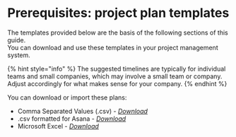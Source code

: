 # Prerequisites: project plan templates

The templates provided below are the basis of the following sections of this guide. \
You can download and use these templates in your project management system.

{% hint style="info" %}
The suggested timelines are typically for individual teams and small companies, which may involve a small team or company. Adjust accordingly for what makes sense for your company.
{% endhint %}

You can download or import these plans:

* Comma Separated Values (.csv) - [_Download_](https://assets.ctfassets.net/4un77bcsnjzw/5IT8v4WlcYTlq5LHYGC82T/62b88657a50d1051b45c752c72252175/Team\_Implementation\_Project\_Plan.csv)
* .csv formatted for Asana - [_Download_](https://assets.ctfassets.net/4un77bcsnjzw/2xnLzEX3mZ9oxqCPS3m9qd/3e5ac6f600109f401f63f082045053b0/Team\_Implementation\_Project\_Plan\_-\_Asana.csv)
* Microsoft Excel - [_Download_](https://assets.ctfassets.net/4un77bcsnjzw/6UGko1dUlCd9kCZt4BqkKe/d6a46b052f2ebf873ad84c6e8b8e0b60/Team\_Implementation\_Project\_Plan.xlsx)
